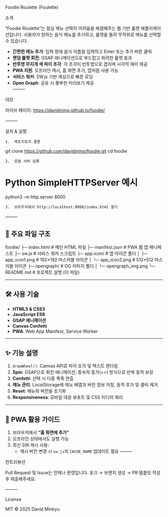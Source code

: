 Foodie Roulette (Foulette)

소개

“Foodie Roulette”는 점심 메뉴 선택의 어려움을 해결해주는 웹 기반 룰렛 애플리케이션입니다. 사용자가 원하는 음식 메뉴를 추가하고, 룰렛을 돌려 무작위로 메뉴를 선택할 수 있습니다.

- **간편한 메뉴 추가**: 입력 창에 음식 이름을 입력하고 Enter 또는 추가 버튼 클릭  
- **랜덤 룰렛 회전**: GSAP 애니메이션으로 부드럽고 화려한 룰렛 효과  
- **반투명 무지개 색 파이 조각**: 각 조각이 반투명으로 겹치며 시각적 재미 제공  
- **PWA 지원**: 오프라인 캐시, 홈 화면 추가, 앱처럼 사용 가능  
- **서비스 워커**: SW.js 기반 캐싱으로 빠른 로딩  
- **Open Graph**: 공유 시 풍부한 미리보기 제공  
⸻

데모

라이브 페이지: https://davidminq.github.io/foodie/

⸻

설치 & 실행


	1.	레포지토리 클론

git clone https://github.com/davidminq/foodie.git
cd foodie


	2.	로컬 서버 실행

# Python SimpleHTTPServer 예시
python3 -m http.server 8000


	3.	브라우저에서 http://localhost:8000/index.html 열기

⸻

## 📁 주요 파일 구조

foodie/
├─ index.html              # 메인 HTML 파일
├─ manifest.json           # PWA 웹 앱 매니페스트
├─ sw.js                   # 서비스 워커 스크립트
├─ app.icon/               # 앱 아이콘 폴더
│  ├─ app_icon1.png        # 192×192 마스커블 아이콘
│  └─ app_icon2.png        # 512×512 마스커블 아이콘
├─ opengraph/              # OG 이미지 폴더
│  └─ opengraph_img.png
└─ README.md               # 프로젝트 설명 (이 파일)

---

## 🛠️ 사용 기술

- **HTML5 & CSS3**  
- **JavaScript ES6**  
- **GSAP 애니메이션**  
- **Canvas Confetti**  
- **PWA**: Web App Manifest, Service Worker  

---

## ✨ 기능 설명

1. `drawWheel()`: Canvas API로 파이 조각 및 텍스트 렌더링  
2. **Spin**: GSAP으로 회전 애니메이션, 종속적 증가(+=) 방식으로 반복 동작 보장  
3. **Confetti**: 선택 시 다중 폭죽 연출  
4. **메뉴 관리**: LocalStorage에 메뉴 배열과 버전 정보 저장, 동적 추가 및 클릭 제거  
5. **Reset**: 메뉴와 버전을 초기화  
6. **Responsiveness**: 모바일 대응 뷰포트 및 CSS 미디어 쿼리  

---

## 📲 PWA 활용 가이드

1. 브라우저에서 **“홈 화면에 추가”**  
2. 오프라인 상태에서도 실행 가능  
3. 최신 SW 캐시 사용:  
   - 캐시 버전 변경 시 `sw.js`의 `CACHE_NAME` 업데이트 필요
⸻

컨트리뷰션

Pull Request 및 Issue는 언제나 환영입니다. 포크 → 브랜치 생성 → PR 템플릿 작성 후 제출해주세요.

⸻

License

MIT © 2025 David Minkyu

